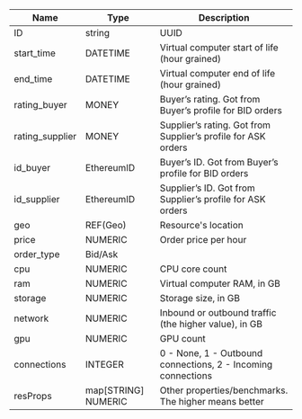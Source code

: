 | Name | Type | Description |
|-----|------|-------|
| ID | string | UUID |
| start_time | DATETIME | Virtual computer start of life (hour grained) |
| end_time | DATETIME | Virtual computer end of life (hour grained) |
| rating_buyer | MONEY | Buyer’s rating. Got from Buyer’s profile for BID orders |
| rating_supplier | MONEY | Supplier’s rating. Got from Supplier’s profile for ASK orders |
| id_buyer | EthereumID | Buyer’s ID. Got from Buyer’s profile for BID orders |
| id_supplier | EthereumID | Supplier’s ID. Got from Supplier’s profile for ASK orders |
| geo | REF(Geo) | Resource's location |
| price | NUMERIC | Order price per hour |
| order_type | Bid/Ask | |
| cpu | NUMERIC | CPU core count |
| ram | NUMERIC | Virtual computer RAM, in GB |
| storage | NUMERIC | Storage size, in GB |
| network | NUMERIC | Inbound or outbound traffic (the higher value), in GB |
| gpu | NUMERIC | GPU count |
| connections | INTEGER	| 0 - None, 1 - Outbound connections, 2 - Incoming connections |
| resProps | map[STRING] NUMERIC | Other properties/benchmarks. The higher means better |
